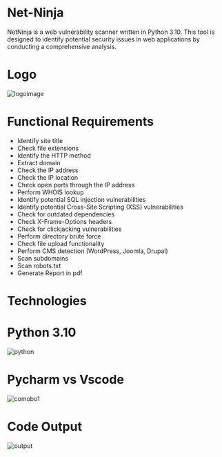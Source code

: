 # Net-Ninja
  NetNinja is a  web vulnerability scanner written in Python 3.10. This tool is designed to identify potential security issues in web applications by conducting a comprehensive analysis.

# Logo 
![logoimage](https://github.com/NetNinja-SecTool/Net-Ninja/assets/156086963/8e0fcbd9-c5d9-4e70-a187-eb8d8b6d96ed)

# Functional Requirements

- Identify site title
- Check file extensions
- Identify the HTTP method
- Extract domain
- Check the IP address
- Check the IP location
- Check open ports through the IP address
- Perform WHOIS lookup
- Identify potential SQL injection vulnerabilities
- Identify potential Cross-Site Scripting (XSS) vulnerabilities
- Check for outdated dependencies
- Check X-Frame-Options headers
- Check for clickjacking vulnerabilities
- Perform directory brute force
- Check file upload functionality
- Perform CMS detection (WordPress, Joomla, Drupal)
- Scan subdomains
- Scan robots.txt
- Generate Report in pdf 

# Technologies 

# Python 3.10
![python](https://github.com/NetNinja-SecTool/Net-Ninja/assets/156086963/e24605b5-ee8f-4d8a-871d-9144feb3b9d3)

# Pycharm vs Vscode
![comobo1](https://github.com/NetNinja-SecTool/Net-Ninja/assets/156086963/6bda01a8-8f33-4d5a-bcaa-5bc15b3ffc7c)

# Code Output 
![output](https://github.com/NetNinja-SecTool/Net-Ninja/assets/156086963/4b7065ad-ecfa-4f58-aff8-632e88f1fd86)



